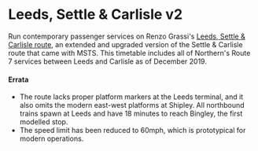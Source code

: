 # Leeds, Settle & Carlisle v2

Run contemporary passenger services on Renzo Grassi's
[Leeds, Settle & Carlisle route](http://www.ildeposito.net/Files/Scenari/LeSeCa2.htm),
an extended and upgraded version of the Settle & Carlisle route that came with
MSTS. This timetable includes all of Northern's Route 7 services between Leeds
and Carlisle as of December 2019.

#### Errata

* The route lacks proper platform markers at the Leeds terminal, and it also
  omits the modern east-west platforms at Shipley. All northbound trains spawn
  at Leeds and have 18 minutes to reach Bingley, the first modelled stop.
* The speed limit has been reduced to 60mph, which is prototypical for modern
  operations.

